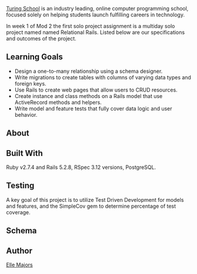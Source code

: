 [Turing School](https://turing.edu/) is an industry leading, online computer programming school, focused solely on helping students launch fulfilling careers in technology.

In week 1 of Mod 2 the first solo project assignment is a multiday solo project named named Relational Rails. Listed below are our specifications and outcomes of the project. 

## Learning Goals

* Design a one-to-many relationship using a schema designer.
* Write migrations to create tables with columns of varying data types and foreign keys.
* Use Rails to create web pages that allow users to CRUD resources.
* Create instance and class methods on a Rails model that use ActiveRecord methods and helpers.
* Write model and feature tests that fully cover data logic and user behavior.

## About

## Built With

Ruby v2.7.4 and Rails 5.2.8, RSpec 3.12 versions, PostgreSQL.

## Testing

A key goal of this project is to utilize Test Driven Development for models and features, and the SimpleCov gem to determine percentage of test coverage.

## Schema



## Author

[Elle Majors](https://github.com/Elle-M)
